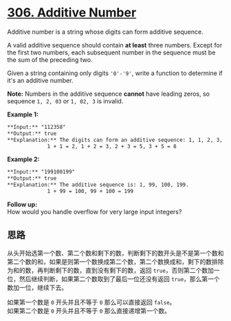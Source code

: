 # [306. Additive Number](https://leetcode.com/problems/additive-number/)

Additive number is a string whose digits can form additive sequence.

A valid additive sequence should contain **at least** three numbers. Except for the first two numbers, each subsequent number in the sequence must be the sum of the preceding two.

Given a string containing only digits `'0'-'9'`, write a function to determine if it's an additive number.

**Note:** Numbers in the additive sequence **cannot** have leading zeros, so sequence `1, 2, 03` or `1, 02, 3` is invalid.

**Example 1:**
```md
**Input:** "112358"
**Output:** true 
**Explanation:** The digits can form an additive sequence: 1, 1, 2, 3, 5, 8. 
             1 + 1 = 2, 1 + 2 = 3, 2 + 3 = 5, 3 + 5 = 8
```
**Example 2:**
```md
**Input:** "199100199"
**Output:** true 
**Explanation:** The additive sequence is: 1, 99, 100, 199. 
             1 + 99 = 100, 99 + 100 = 199
```
**Follow up:**  
How would you handle overflow for very large input integers?

## 思路

从头开始选第一个数、第二个数和剩下的数，判断剩下的数开头是不是第一个数和第二个数的和，如果是则第一个数换成第二个数，第二个数换成和，剩下的数排除为和的数，再判断剩下的数，直到没有剩下的数，返回 `true`，否则第二个数加一位，然后继续判断，如果第二个数取到了最后一位还没有返回 `true`，那么第一个数加一位，继续下去。

如果第一个数是 `0` 开头并且不等于 `0` 那么可以直接返回 `false`。  
如果第二个数是 `0` 开头并且不等于 `0` 那么直接递增第一个数。
